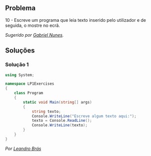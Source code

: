 ## Problema

10 - Escreve um programa que leia texto inserido pelo utilizador e de seguida,
o mostre no ecrã.

*Sugerido por [Gabriel Nunes](https://github.com/twinventur).*

## Soluções

### Solução 1

```cs
using System;

namespace LP1Exercises
{
    class Program
    {
        static void Main(string[] args)
        {
            string texto;
            Console.WriteLine("Escreve algum texto aqui:");
            texto = Console.ReadLine();
            Console.WriteLine(texto);
        }
    }
}
```

*Por [Leandro Brás](https://github.com/xShadoWalkeR)*

